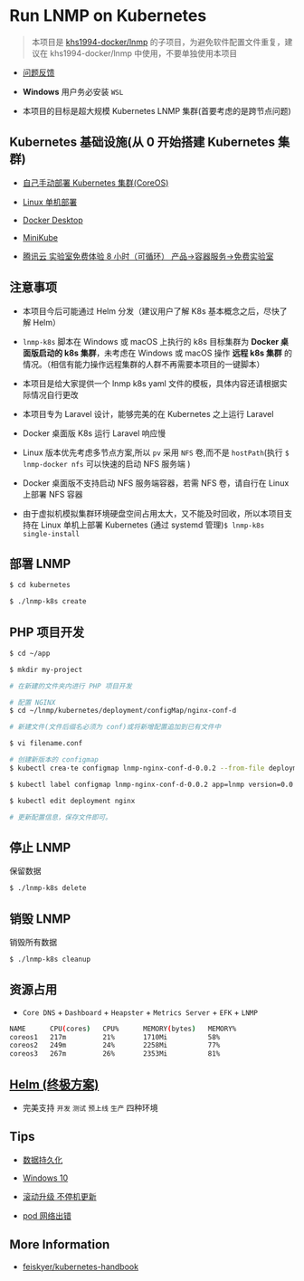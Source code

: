 # Run LNMP on Kubernetes

> 本项目是 [khs1994-docker/lnmp](https://github.com/khs1994-docker/lnmp) 的子项目，为避免软件配置文件重复，建议在 khs1994-docker/lnmp 中使用，不要单独使用本项目

* [问题反馈](https://github.com/khs1994-docker/lnmp/issues/122)

* **Windows** 用户务必安装 `WSL`

* 本项目的目标是超大规模 Kubernetes LNMP 集群(首要考虑的是跨节点问题)

## Kubernetes 基础设施(从 0 开始搭建 Kubernetes 集群)

* [自己手动部署 Kubernetes 集群(CoreOS)](coreos)

* [Linux 单机部署](systemd)

* [Docker Desktop](docs/docker-desktop.md)

* [MiniKube](docs/minikube.md)

* [腾讯云 实验室免费体验 8 小时（可循环） 产品->容器服务->免费实验室 ](https://cloud.tencent.com/redirect.php?redirect=1005&cps_key=3a5255852d5db99dcd5da4c72f05df61&from=console)

## 注意事项

* 本项目今后可能通过 Helm 分发（建议用户了解 K8s 基本概念之后，尽快了解 Helm）

* `lnmp-k8s` 脚本在 Windows 或 macOS 上执行的 k8s 目标集群为 **Docker 桌面版启动的 k8s 集群**，未考虑在 Windows 或 macOS 操作 **远程 k8s 集群** 的情况。（相信有能力操作远程集群的人群不再需要本项目的一键脚本）

* 本项目是给大家提供一个 lnmp k8s yaml 文件的模板，具体内容还请根据实际情况自行更改

* 本项目专为 Laravel 设计，能够完美的在 Kubernetes 之上运行 Laravel

* Docker 桌面版 K8s 运行 Laravel 响应慢

* Linux 版本优先考虑多节点方案,所以 `pv` 采用 `NFS` 卷,而不是 `hostPath`(执行 `$ lnmp-docker nfs` 可以快速的启动 NFS 服务端 )

* Docker 桌面版不支持启动 NFS 服务端容器，若需 NFS 卷，请自行在 Linux 上部署 NFS 容器

* 由于虚拟机模拟集群环境硬盘空间占用太大，又不能及时回收，所以本项目支持在 Linux 单机上部署 Kubernetes (通过 systemd 管理)`$ lnmp-k8s single-install`

## 部署 LNMP

```bash
$ cd kubernetes

$ ./lnmp-k8s create
```

## PHP 项目开发

```bash
$ cd ~/app

$ mkdir my-project

# 在新建的文件夹内进行 PHP 项目开发

# 配置 NGINX
$ cd ~/lnmp/kubernetes/deployment/configMap/nginx-conf-d

# 新建文件(文件后缀名必须为 conf)或将新增配置追加到已有文件中

$ vi filename.conf

# 创建新版本的 configmap
$ kubectl crea·te configmap lnmp-nginx-conf-d-0.0.2 --from-file deployment/configMap/nginx-conf-d

$ kubectl label configmap lnmp-nginx-conf-d-0.0.2 app=lnmp version=0.0.2

$ kubectl edit deployment nginx

# 更新配置信息，保存文件即可。
```

## 停止 LNMP

保留数据

```bash
$ ./lnmp-k8s delete
```

## 销毁 LNMP

销毁所有数据

```bash
$ ./lnmp-k8s cleanup
```

## 资源占用

* `Core DNS` + `Dashboard` + `Heapster` + `Metrics Server` + `EFK` + `LNMP`

```bash
NAME      CPU(cores)   CPU%      MEMORY(bytes)   MEMORY%
coreos1   217m         21%       1710Mi          58%
coreos2   249m         24%       2258Mi          77%
coreos3   267m         26%       2353Mi          81%
```

## [Helm (终极方案)](helm)

* 完美支持 `开发` `测试` `预上线` `生产` 四种环境

## Tips

* [数据持久化](docs/data.md)

* [Windows 10](docs/windows.md)

* [滚动升级 不停机更新](docs/rollout.md)

* [pod 网络出错](docs/network.md)

## More Information

* [feiskyer/kubernetes-handbook](https://github.com/feiskyer/kubernetes-handbook)
